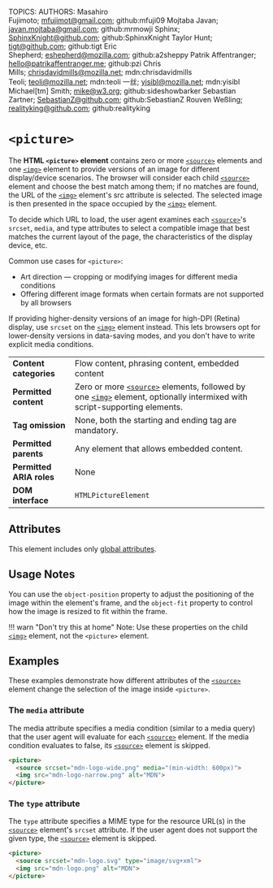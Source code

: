 TOPICS: <picture>
AUTHORS: Masahiro Fujimoto; mfujimot@gmail.com; github:mfuji09
         Mojtaba Javan; javan.mojtaba@gmail.com; github:mrmowji
         Sphinx; SphinxKnight@github.com; github:SphinxKnight
         Taylor Hunt; tigt@github.com; github:tigt
         Eric Shepherd; eshepherd@mozilla.com; github:a2sheppy
         Patrik Affentranger; hello@patrikaffentranger.me; github:pzi
         Chris Mills; chrisdavidmills@mozilla.net; mdn:chrisdavidmills
         Teoli; teoli@mozilla.net; mdn:teoli
         一丝; yisibl@mozilla.net; mdn:yisibl
         Michael[tm] Smith; mike@w3.org; github:sideshowbarker
         Sebastian Zartner; SebastianZ@github.com; github:SebastianZ
         Rouven Weßling; realityking@github.com; github:realityking

# `<picture>`

The **HTML `<picture>` element** contains zero or more [`<source>`](/en/webfrontend/<source>)
elements and one [`<img>`](/en/webfrontend/<img>) element to provide versions of an image for
different display/device scenarios. The browser will consider each child [`<source>`](/en/webfrontend/<source>)
element and choose the best match among them; if no matches are found, the URL of the
[`<img>`](/en/webfrontend/<img>) element's src attribute is selected. The selected image is then
presented in the space occupied by the [`<img>`](/en/webfrontend/<img>) element.

To decide which URL to load, the user agent examines each [`<source>`](/en/webfrontend/<source>)'s `srcset`,
`media`, and type attributes to select a compatible image that best matches the current
layout of the page, the characteristics of the display device, etc.

Common use cases for `<picture>`:

- Art direction — cropping or modifying images for different media conditions
- Offering different image formats when certain formats are not supported by all browsers

If providing higher-density versions of an image for high-DPI (Retina) display, use
`srcset` on the [`<img>`](/en/webfrontend/<img>) element instead. This lets browsers opt for lower-density
versions in data-saving modes, and you don't have to write explicit media conditions.

|  |  |
| :-- | :-- |
| **Content categories** | Flow content, phrasing content, embedded content |
| **Permitted content** | Zero or more [`<source>`](/en/webfrontend/<source>) elements, followed by one [`<img>`](/en/webfrontend/<img>) element, optionally intermixed with script-supporting elements. |
| **Tag omission** | None, both the starting and ending tag are mandatory. |
| **Permitted parents** | Any element that allows embedded content. |
| **Permitted ARIA roles** | None |
| **DOM interface** | `HTMLPictureElement` |

## Attributes

This element includes only [global attributes](https://wiki.developer.mozilla.org/en-US/docs/HTML/Global_attributes).

## Usage Notes

You can use the `object-position` property to adjust the positioning of the image within the
element's frame, and the `object-fit` property to control how
the image is resized to fit within the frame.

!!! warn "Don't try this at home"
    Note: Use these properties on the child [`<img>`](/en/webfrontend/<img>) element, not the `<picture>`
    element.

## Examples

These examples demonstrate how different attributes of the [`<source>`](/en/webfrontend/<source>)
element change the selection of the image inside `<picture>`.

### The `media` attribute

The media attribute specifies a media condition (similar to a media query) that the user agent will
evaluate for each [`<source>`](/en/webfrontend/<source>) element. If the media condition evaluates
to false, its [`<source>`](/en/webfrontend/<source>) element is skipped.

```html
<picture>
  <source srcset="mdn-logo-wide.png" media="(min-width: 600px)">
  <img src="mdn-logo-narrow.png" alt="MDN">
</picture>
```

### The `type` attribute

The `type` attribute specifies a MIME type for the resource URL(s) in the
[`<source>`](/en/webfrontend/<source>) element's `srcset` attribute. If the user agent does not
support the given type, the [`<source>`](/en/webfrontend/<source>) element is skipped.

```html
​<picture>
  <source srcset="mdn-logo.svg" type="image/svg+xml">
  <img src="mdn-logo.png" alt="MDN">
</picture>
```
